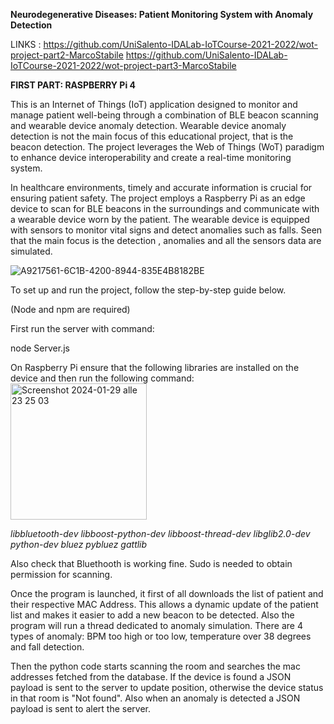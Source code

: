 **Neurodegenerative Diseases: Patient Monitoring System with Anomaly Detection**

LINKS : 
https://github.com/UniSalento-IDALab-IoTCourse-2021-2022/wot-project-part2-MarcoStabile
https://github.com/UniSalento-IDALab-IoTCourse-2021-2022/wot-project-part3-MarcoStabile

**FIRST PART: RASPBERRY Pi 4**

This is an Internet of Things (IoT) application designed to monitor and manage patient well-being through a combination of BLE beacon scanning and wearable device anomaly detection.
Wearable device anomaly detection is not the main focus of this educational project, that is the beacon detection.
The project leverages the Web of Things (WoT) paradigm to enhance device interoperability and create a real-time monitoring system.

In healthcare environments, timely and accurate information is crucial for ensuring patient safety. 
The project employs a Raspberry Pi as an edge device to scan for BLE beacons in the surroundings and communicate with a wearable device worn by the patient. 
The wearable device is equipped with sensors to monitor vital signs and detect anomalies such as falls. Seen that the main focus is the detection , anomalies and all the 
sensors data are simulated. 

![A9217561-6C1B-4200-8944-835E4B8182BE](https://github.com/UniSalento-IDALab-IoTCourse-2021-2022/wot-project-part1-MarcoStabile/assets/105797309/c321a90d-9993-454d-b2af-bb0f7425559c)

To set up and run the project, follow the step-by-step guide below.

(Node and npm are required)

First run the server with command:

node Server.js

On Raspberry Pi ensure that the following libraries are installed on the device and then run the following command:
<img width="218" alt="Screenshot 2024-01-29 alle 23 25 03" src="https://github.com/UniSalento-IDALab-IoTCourse-2021-2022/wot-project-part1-MarcoStabile/assets/105797309/35adb5a8-44d5-4e8e-b0a8-71a53d78cb0f">

*libbluetooth-dev
libboost-python-dev 
libboost-thread-dev 
libglib2.0-dev 
python-dev 
bluez 
pybluez 
gattlib*

Also check that Bluethooth is working fine. Sudo is needed to obtain permission for scanning.

Once the program is launched, it first of all downloads the list of patient and their respective MAC Address. This allows a dynamic update of the patient list and makes it easier to add a new beacon to be detected. Also the program will run a thread dedicated to anomaly simulation. There are 4 types of anomaly: BPM too high or too low, temperature over 38 degrees and fall detection. 

Then the python code starts scanning the room and searches the mac addresses fetched from the database. If the device is found a JSON payload is sent to the server to update position, otherwise the device status in that room is "Not found".
Also when an anomaly is detected a JSON payload is sent to alert the server.

